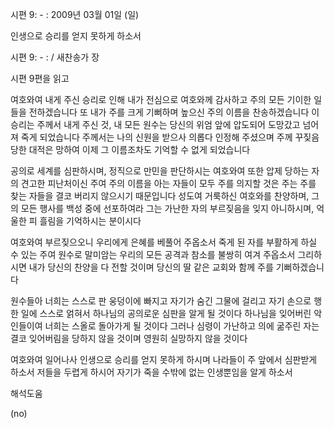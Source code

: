 시편 9: - : 
2009년 03월 01일 (일)

인생으로 승리를 얻지 못하게 하소서



시편 9: - : / 새찬송가  장

시편 9편을 읽고

여호와여 내게 주신 승리로 인해 
내가 전심으로 여호와께 감사하고 주의 모든 기이한 일들을 전하겠습니다
또 내가 주를 크게 기뻐하며 높으신 주의 이름을 찬송하겠습니다
이 승리는 주께서 내게 주신 것, 
내 모든 원수는 당신의 위엄 앞에 압도되어 도망갔고 넘어져 죽게 되었습니다
주께서는 나의 신원을 받으사 의롭다 인정해 주셨으며
주께 꾸짖음 당한 대적은 망하여 이제 그 이름조차도 기억할 수 없게 되었습니다

공의로 세계를 심판하시며, 정직으로 만민을 판단하시는 여호와여 
또한 압제 당하는 자의 견고한 피난처이신 주여 
주의 이름을 아는 자들이 모두 주를 의지할 것은 
주는 주를 찾는 자들을 결코 버리지 않으시기 때문입니다
성도여 거룩하신 여호와를 찬양하며, 그의 모든 행사를 백성 중에 선포하여라
그는 가난한 자의 부르짖음을 잊지 아니하시며, 억울한 피 흘림을 기억하시는 분이시다 

여호와여 부르짖으오니 우리에게 은혜를 베풀어 주옵소서
죽게 된 자를 부활하게 하실 수 있는 주여 
원수로 말미암는 우리의 모든 공격과 참소를 불쌍히 여겨 주옵소서
그리하시면 내가 당신의 찬양을 다 전할 것이며
당신의 딸 같은 교회와 함께 주를 기뻐하겠습니다

원수들아 너희는 스스로 판 웅덩이에 빠지고 자기가 숨긴 그물에 걸리고 
자기 손으로 행한 일에 스스로 얽혀서 하나님의 공의로운 심판을 알게 될 것이다
하나님을 잊어버린 악인들이여 너희는 스올로 돌아가게 될 것이다
그러나 심령이 가난하고 의에 굶주린 자는 결코 잊어버림을 당하지 않을 것이며 
영원히 실망하지 않을 것이다

여호와여 일어나사 인생으로 승리를 얻지 못하게 하시며 
나라들이 주 앞에서 심판받게 하소서
저들을 두렵게 하시어 자기가 죽을 수밖에 없는 인생뿐임을 알게 하소서

해석도움





(no)